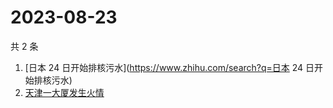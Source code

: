 # 2023-08-23

共 2 条

<!-- BEGIN ZHIHUSEARCH -->
<!-- 最后更新时间 Wed Aug 23 2023 09:39:32 GMT+0800 (China Standard Time) -->
1. [日本 24 日开始排核污水](https://www.zhihu.com/search?q=日本 24 日开始排核污水)
1. [天津一大厦发生火情](https://www.zhihu.com/search?q=天津一大厦发生火情)
<!-- END ZHIHUSEARCH -->
